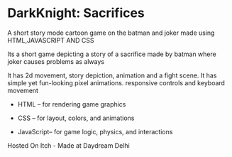 # DarkKnight: Sacrifices

A short story mode cartoon game on the batman and joker made using HTML,JAVASCRIPT AND CSS

Its a short game depicting a story of a sacrifice made by batman where joker causes problems as always

It has 2d movement, story depiction, animation and a fight scene. It has simple yet fun-looking pixel animations.
responsive controls and keyboard movement

- HTML – for rendering game graphics

- CSS – for layout, colors, and animations

- JavaScript– for game logic, physics, and interactions

Hosted On Itch - Made at Daydream Delhi